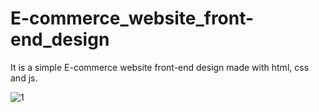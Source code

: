 # E-commerce_website_front-end_design

It is a simple E-commerce website front-end design made with html, css and js.

![1](https://github.com/barikx/E-commerce_website_front-end_design/assets/124221384/1a3fc9df-eb87-40a5-8dff-66fba3a64fcc)
